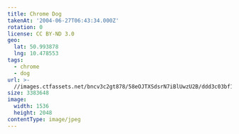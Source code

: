 ```yaml
---
title: Chrome Dog
takenAt: '2004-06-27T06:43:34.000Z'
rotation: 0
license: CC BY-ND 3.0
geo:
  lat: 50.993878
  lng: 10.478553
tags:
  - chrome
  - dog
url: >-
  //images.ctfassets.net/bncv3c2gt878/58eOJTXSdsrN7iBlUwzU2B/ddd3c03bf1eac4f02fa21b78e5f5e130/chrome-dog_4321835204_o
size: 3383648
image:
  width: 1536
  height: 2048
contentType: image/jpeg
---
```


